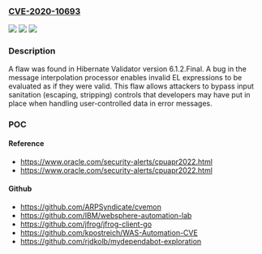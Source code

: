### [CVE-2020-10693](https://cve.mitre.org/cgi-bin/cvename.cgi?name=CVE-2020-10693)
![](https://img.shields.io/static/v1?label=Product&message=hibernate-validator&color=blue)
![](https://img.shields.io/static/v1?label=Version&message=n%2Fa&color=blue)
![](https://img.shields.io/static/v1?label=Vulnerability&message=CWE-20&color=brighgreen)

### Description

A flaw was found in Hibernate Validator version 6.1.2.Final. A bug in the message interpolation processor enables invalid EL expressions to be evaluated as if they were valid. This flaw allows attackers to bypass input sanitation (escaping, stripping) controls that developers may have put in place when handling user-controlled data in error messages.

### POC

#### Reference
- https://www.oracle.com/security-alerts/cpuapr2022.html
- https://www.oracle.com/security-alerts/cpuapr2022.html

#### Github
- https://github.com/ARPSyndicate/cvemon
- https://github.com/IBM/websphere-automation-lab
- https://github.com/jfrog/jfrog-client-go
- https://github.com/kpostreich/WAS-Automation-CVE
- https://github.com/rjdkolb/mydependabot-exploration

